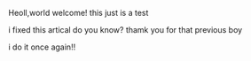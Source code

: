 Heoll,world
welcome!
this just is a test

i fixed this artical
do you know?
thamk you for that previous boy

i do it once again!!
